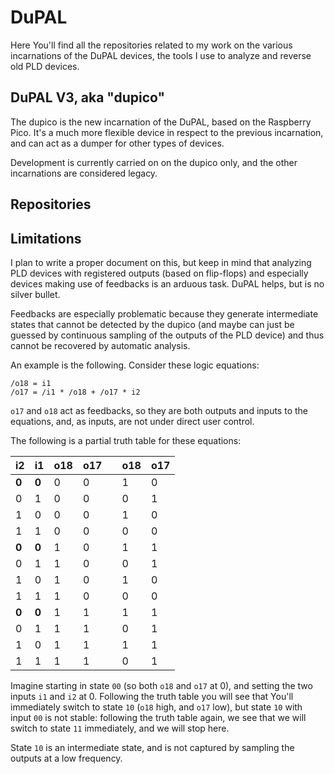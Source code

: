 # DuPAL

Here You'll find all the repositories related to my work on the various incarnations of the DuPAL devices, the tools I use to analyze and reverse old PLD devices.

## DuPAL V3, aka "dupico"

The dupico is the new incarnation of the DuPAL, based on the Raspberry Pico. It's a much more flexible device in respect to the previous incarnation, and can act as a dumper for other types of devices.

Development is currently carried on on the dupico only, and the other incarnations are considered legacy.

## Repositories

## Limitations

I plan to write a proper document on this, but keep in mind that analyzing PLD devices with registered outputs (based on flip-flops) and especially devices making use of feedbacks is an arduous task. DuPAL helps, but is no silver bullet.

Feedbacks are especially problematic because they generate intermediate states that cannot be detected by the dupico (and maybe can just be guessed by continuous sampling of the outputs of the PLD device) and thus cannot be recovered by automatic analysis.

An example is the following. Consider these logic equations:

```
/o18 = i1
/o17 = /i1 * /o18 + /o17 * i2
```

`o17` and `o18` act as feedbacks, so they are both outputs and inputs to the equations, and, as inputs, are not under direct user control.

The following is a partial truth table for these equations:

| i2 | i1 | o18 | o17 |   | o18 | o17 |
| -- | -- | --- | --- | - | --- | --- |
|  **0** |  **0** |  0  |  0  |   |  1  |  0  |
|  0 |  1 |  0  |  0  |   |  0  |  1  |
|  1 |  0 |  0  |  0  |   |  1  |  0  |
|  1 |  1 |  0  |  0  |   |  0  |  0  |
|  **0** |  **0** |  1  |  0  |   |  1  |  1  |
|  0 |  1 |  1  |  0  |   |  0  |  1  |
|  1 |  0 |  1  |  0  |   |  1  |  0  |
|  1 |  1 |  1  |  0  |   |  0  |  0  |
|  **0** |  **0** |  1  |  1  |   |  1  |  1  |
|  0 |  1 |  1  |  1  |   |  0  |  1  |
|  1 |  0 |  1  |  1  |   |  1  |  1  |
|  1 |  1 |  1  |  1  |   |  0  |  1  |

Imagine starting in state `00` (so both `o18` and `o17` at 0), and setting the two inputs `i1` and `i2` at 0.
Following the truth table you will see that You'll immediately switch to state `10` (`o18` high, and `o17` low),
but state `10` with input `00` is not stable: following the truth table again, we see that we will switch to state `11` immediately, 
and we will stop here.

State `10` is an intermediate state, and is not captured by sampling the outputs at a low frequency.